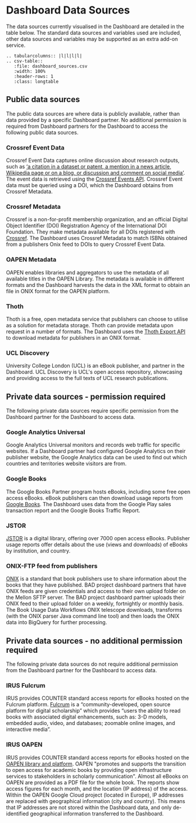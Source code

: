 Dashboard Data Sources
==========================

The data sources currently visualised in the Dashboard are detailed in the table below. The standard data sources and variables used are included, other data sources and variables may be supported as an extra add-on service.


``` eval_rst
.. tabularcolumns:: |l|l|l|l| 
.. csv-table::
   :file: dashboard_sources.csv
   :width: 100%
   :header-rows: 1
   :class: longtable
```

## Public data sources
The public data sources are where data is publicly available, rather than data provided by a specific Dashboard partner. No additional permission is required from Dashboard partners for the Dashboard to access the following public data sources.

### Crossref Event Data
Crossref Event Data captures online discussion about research outputs, such as [‘a citation in a dataset or patent, a mention in a news article, Wikipedia page or on a blog, or discussion and comment on social media’](https://www.crossref.org/services/event-data/). The event data is retrieved using the [Crossref Events API](https://www.eventdata.crossref.org/guide/service/query-api/). Crossref Event data must be queried using a DOI, which the Dashboard obtains from Crossref Metadata. 

### Crossref Metadata
Crossref is a non-for-profit membership organization, and an official Digital Object Identifier (DOI) Registration Agency of the International DOI Foundation. They make metadata available for all DOIs registered with [Crossref](https://www.crossref.org/community/). The Dashboard uses Crossref Metadata to match ISBNs obtained from a publishers Onix feed to DOIs to query Crossref Event Data.

### OAPEN Metadata
OAPEN enables libraries and aggregators to use the metadata of all available titles in the OAPEN Library. The metadata is available in different formats and the Dashboard harvests the data in the XML format to obtain an file in ONIX format for the OAPEN platform.

### Thoth
Thoth is a free, open metadata service that publishers can choose to utilise as a solution for metadata storage. Thoth can provide metadata upon request in a number of formats. The Dashboard uses the [Thoth Export API](https://export.thoth.pub/#get-/formats/-format_id-) to download metadata for publishers in an ONIX format. 

### UCL Discovery
University College London (UCL) is an eBook publisher, and partner in the Dashboard. UCL Discovery is UCL's open access repository, showcasing and providing access to the full texts of UCL research publications.

## Private data sources - permission required
The following private data sources require specific permission from the Dashboard partner for the Dashboard to access data. 

### Google Analytics Universal
Google Analytics Universal monitors and records web traffic for specific websites. If a Dashboard partner had configured Google Analytics on their publisher website, the Google Analytics data can be used to find out which countries and territories website visitors are from.

### Google Books
The Google Books Partner program hosts eBooks, including some free open access eBooks. eBook publishers can then download usage reports from [Google Books](https://play.google.com/books/publish/). The Dashboard uses data from the Google Play sales transaction report and the Google Books Traffic Report.

### JSTOR
[JSTOR](https://about.jstor.org/librarians/books/open-access-books-jstor/) is a digital library, offering over 7000 open access eBooks. Publisher usage reports offer details about the use (views and downloads) of eBooks by institution, and country. 

### ONIX-FTP feed from publishers
[ONIX](https://www.editeur.org/83/Overview/) is a standard that book publishers use to share information about the books that they have published. BAD project dashboard partners that have ONIX feeds are given credentials and access to their own upload folder on the Mellon SFTP server. The BAD project dashboard partner uploads their ONIX feed to their upload folder on a weekly, fortnightly or monthly basis. The Book Usage Data Workflows ONIX telescope downloads, transforms (with the ONIX parser Java command line tool) and then loads the ONIX data into BigQuery for further processing.


## Private data sources - no additional permission required
The following private data sources do not require additional permission from the Dashboard partner for the Dashboard to access data. 

### IRUS Fulcrum
IRUS provides COUNTER standard access reports for eBooks hosted on the Fulcrum platform. [Fulcrum](https://www.press.umich.edu/librarians) is a “community-developed, open source platform for digital scholarship” which provides “users the ability to read books with associated digital enhancements, such as: 3-D models, embedded audio, video, and databases; zoomable online images, and interactive media”.

### IRUS OAPEN
IRUS provides COUNTER standard access reports for eBooks hosted on the [OAPEN library and platform](https://oapen.org/). OAPEN "promotes and supports the transition to open access for academic books by providing open infrastructure services to stakeholders in scholarly communication". Almost all eBooks on OAPEN are provided as a PDF file for the whole book. The reports show access figures for each month, and the location (IP address) of the access. Within the OAPEN Google Cloud project (located in Europe), IP addresses are replaced with geographical information (city and country). This means that IP addresses are not stored within the Dashboard data, and only de-identified geographical information transferred to the Dashboard.

